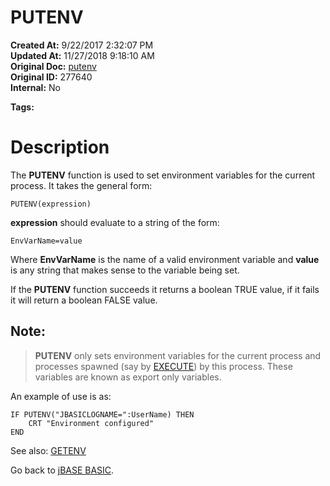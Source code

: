 # PUTENV

**Created At:** 9/22/2017 2:32:07 PM  
**Updated At:** 11/27/2018 9:18:10 AM  
**Original Doc:** [putenv](https://docs.jbase.com/36868-jbase-basic/putenv)  
**Original ID:** 277640  
**Internal:** No  

**Tags:**
<badge text='setting environment variables' vertical='middle' />
<badge text='environment variables' vertical='middle' />

# Description

The **PUTENV** function is used to set environment variables for the current process. It takes the general form:

```
PUTENV(expression)
```

**expression** should evaluate to a string of the form:

```
EnvVarName=value
```

Where **EnvVarName** is the name of a valid environment variable and **value** is any string that makes sense to the variable being set.

If the **PUTENV** function succeeds it returns a boolean TRUE value, if it fails it will return a boolean FALSE value.

## Note:


> **PUTENV** only sets environment variables for the current process and processes spawned (say by [EXECUTE](./../execute)) by this process. These variables are known as export only variables.


An example of use is as:

```
IF PUTENV("JBASICLOGNAME=":UserName) THEN
    CRT "Environment configured"
END
```



See also: [GETENV](./../getenv)

Go back to [jBASE BASIC](./../jbase-basic-programmers-reference-guide).
